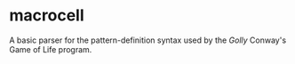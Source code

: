 # macrocell

A basic parser for the pattern-definition syntax used by the _Golly_ Conway's Game of Life program.
